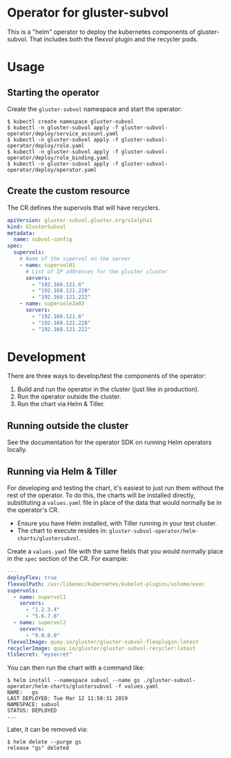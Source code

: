 # Operator for gluster-subvol

This is a "helm" operator to deploy the kubernetes components of gluster-subvol.
That includes both the flexvol plugin and the recycler pods.

# Usage

## Starting the operator

Create the `gluster-subvol` namespace and start the operator:

```
$ kubectl create namespace gluster-subvol
$ kubectl -n gluster-subvol apply -f gluster-subvol-operator/deploy/service_account.yaml
$ kubectl -n gluster-subvol apply -f gluster-subvol-operator/deploy/role.yaml
$ kubectl -n gluster-subvol apply -f gluster-subvol-operator/deploy/role_binding.yaml
$ kubectl -n gluster-subvol apply -f gluster-subvol-operator/deploy/operator.yaml
```

## Create the custom resource

The CR defines the supervols that will have recyclers.

```yaml
apiVersion: gluster-subvol.gluster.org/v1alpha1
kind: GlusterSubvol
metadata:
  name: subvol-config
spec:
  supervols:
    # Name of the supervol on the server
    - name: supervol01
      # List of IP addresses for the gluster cluster
      servers:
        - "192.168.121.6"
        - "192.168.121.228"
        - "192.168.121.222"
    - name: supervole2a03
      servers:
        - "192.168.121.6"
        - "192.168.121.228"
        - "192.168.121.222"
```

# Development

There are three ways to develop/test the components of the operator:

1. Build and run the operator in the cluster (just like in production).
1. Run the operator outside the cluster.
1. Run the chart via Helm & Tiller.

## Running outside the cluster

See the documentation for the operator SDK on running Helm operators locally.

## Running via Helm & Tiller

For developing and testing the chart, it's easiest to just run them without the
rest of the operator. To do this, the charts will be installed directly,
substituting a `values.yaml` file in place of the data that would normally be in
the operator's CR.

- Ensure you have Helm installed, with Tiller running in your test cluster.
- The chart to execute resides in:
`gluster-subvol-operator/helm-charts/glustersubvol`.

Create a `values.yaml` file with the same fields that you would normally place
in the `spec` section of the CR. For example:

```yaml
---
deployFlex: true
flexvolPath: /usr/libexec/kubernetes/kubelet-plugins/volume/exec
supervols:
  - name: supervol1
    servers:
      - "1.2.3.4"
      - "5.6.7.8"
  - name: supervol2
    servers:
      - "9.0.0.0"
flexvolImage: quay.io/gluster/gluster-subvol-flexplugin:latest
recyclerImage: quay.io/gluster/gluster-subvol-recycler:latest
tlsSecret: "mysecret"
```

You can then run the chart with a command like:

```
$ helm install --namespace subvol --name gs ./gluster-subvol-operator/helm-charts/glustersubvol -f values.yaml
NAME:   gs
LAST DEPLOYED: Tue Mar 12 11:50:31 2019
NAMESPACE: subvol
STATUS: DEPLOYED
...
```

Later, it can be removed via:

```
$ helm delete --purge gs
release "gs" deleted
```
